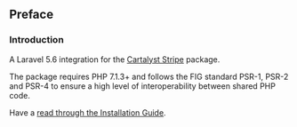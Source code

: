 ## Preface

### Introduction

A Laravel 5.6 integration for the [Cartalyst Stripe](https://cartalyst.com/manual/stripe/2.0) package.

The package requires PHP 7.1.3+ and follows the FIG standard PSR-1, PSR-2 and PSR-4 to ensure a high level of interoperability between shared PHP code.

Have a [read through the Installation Guide](#installation).
